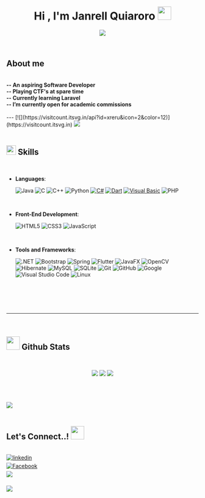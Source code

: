 
<h1 align="center"><b>Hi , I'm Janrell Quiaroro </b><img src="https://media.giphy.com/media/hvRJCLFzcasrR4ia7z/giphy.gif" width="35"></h1>
<!--  -->
<p align="center">
  <a href="https://github.com/DenverCoder1/readme-typing-svg"><img src="https://readme-typing-svg.herokuapp.com?font=Time+New+Roman&color=cyan&size=25&center=true&vCenter=true&width=600&height=100&lines=I'm a Computer Science Student..&hearts;++;CTF+Newbie;Active+Learner/Researcher,;I+love+to+learn+new+stuffs..<3"></a>
</p>


<br>



	
## **About me**

<br>
<b>
-- An aspiring Software Developer<br>
-- Playing CTF's at spare time<br>
-- Currently learning Laravel<br>
-- I’m currently open for academic commissions
</b>
<br><br>
---
[![](https://visitcount.itsvg.in/api?id=xreru&icon=2&color=12)](https://visitcount.itsvg.in)
<img src="https://user-images.githubusercontent.com/73097560/115834477-dbab4500-a447-11eb-908a-139a6edaec5c.gif"><br><br>

## <img src="https://media2.giphy.com/media/QssGEmpkyEOhBCb7e1/giphy.gif?cid=ecf05e47a0n3gi1bfqntqmob8g9aid1oyj2wr3ds3mg700bl&rid=giphy.gif" width ="25"><b> Skills</b>
<br>

<p align="center">

- **Languages**:

    ![Java](https://img.shields.io/badge/Java-ED8B00?style=for-the-badge&logo=openjdk&logoColor=white)
    ![C](https://img.shields.io/badge/C%20-%232370ED.svg?style=for-the-badge&logo=c&logoColor=white)
    ![C++](https://img.shields.io/badge/C++%20-%2300599C.svg?style=for-the-badge&logo=c%2B%2B&logoColor=white)
    ![Python](https://img.shields.io/badge/Python%20-%2314354C.svg?style=for-the-badge&logo=python&logoColor=white)
    [![C#](https://img.shields.io/badge/C%23-239120?style=for-the-badge&logo=c-sharp&logoColor=white)](https://docs.microsoft.com/en-us/dotnet/csharp/)
    [![Dart](https://img.shields.io/badge/Dart-0175C2?style=for-the-badge&logo=dart&logoColor=white)](https://dart.dev/)
    [![Visual Basic](https://img.shields.io/badge/Visual_Basic-000000?style=for-the-badge&logo=visual-basic&logoColor=white)](https://docs.microsoft.com/en-us/dotnet/visual-basic/)
    ![PHP](https://img.shields.io/badge/PHP-777BB4?style=for-the-badge&logo=php&logoColor=white)
<br>   
    
- **Front-End Development**:

   ![HTML5](https://img.shields.io/badge/HTML5%20-%23E34F26.svg?style=for-the-badge&logo=html5&logoColor=white)
   ![CSS3](https://img.shields.io/badge/CSS%20-%231572B6.svg?style=for-the-badge&logo=css3&logoColor=white)
   ![JavaScript](https://img.shields.io/badge/JavaScript%20-%23F7DF1E.svg?style=for-the-badge&logo=javascript&logoColor=black)

<br>

- **Tools and Frameworks**:
    
    ![.NET](https://img.shields.io/badge/.NET-5C2D91?style=for-the-badge&logo=.net&logoColor=white)
    ![Bootstrap](https://img.shields.io/badge/Bootstrap-7952B3?style=for-the-badge&logo=bootstrap&logoColor=white)
    ![Spring](https://img.shields.io/badge/Spring-6DB33F?style=for-the-badge&logo=spring&logoColor=white)
    ![Flutter](https://img.shields.io/badge/Flutter-02569B?style=for-the-badge&logo=flutter&logoColor=white)
    ![JavaFX](https://img.shields.io/badge/JavaFX-007396?style=for-the-badge&logo=java&logoColor=white)
    ![OpenCV](https://img.shields.io/badge/OpenCV-27338e?style=for-the-badge&logo=opencv&logoColor=white)
    ![Hibernate](https://img.shields.io/badge/Hibernate-59666C?style=for-the-badge&logo=hibernate&logoColor=white)
    ![MySQL](https://img.shields.io/badge/MySQL-4479A1?style=for-the-badge&logo=mysql&logoColor=white)
    ![SQLite](https://img.shields.io/badge/SQLite-003B57?style=for-the-badge&logo=sqlite&logoColor=white)
    ![Git](https://img.shields.io/badge/git-%23F05033.svg?style=for-the-badge&logo=git&logoColor=white)
    ![GitHub](https://img.shields.io/badge/github-%23121011.svg?style=for-the-badge&logo=github&logoColor=white)
    ![Google](https://img.shields.io/badge/google-%234285F4.svg?style=for-the-badge&logo=google&logoColor=white)
    ![Visual Studio Code](https://img.shields.io/badge/Visual%20Studio%20Code-0078d7.svg?style=for-the-badge&logo=visual-studio-code&logoColor=white)
    ![Linux](https://img.shields.io/badge/Linux-FCC624?style=for-the-badge&logo=linux&logoColor=black)

<br>



</p>

<br>
<br>

-----

<br>


## <img src="https://media.giphy.com/media/iY8CRBdQXODJSCERIr/giphy.gif" width="35"><b> Github Stats </b>
<br>

<div align="center">

![](https://github-readme-stats.vercel.app/api?username=xreru&theme=dark&hide_border=false&include_all_commits=true&count_private=false)
![](https://github-readme-streak-stats.herokuapp.com/?user=xreru&theme=dark&hide_border=false)
![](https://github-readme-stats.vercel.app/api/top-langs/?username=xreru&theme=dark&hide_border=false&include_all_commits=true&count_private=false&layout=compact)

</a>
</div>

<br>
<br>
<br>

<img src="https://user-images.githubusercontent.com/73097560/115834477-dbab4500-a447-11eb-908a-139a6edaec5c.gif">

<br>
<br>

## <b> Let's Connect..!</b> <img src="https://user-images.githubusercontent.com/74038190/216120981-b9507c36-0e04-4469-8e27-c99271b45ba5.png" width="35" height="35">
<br>
<div align='left'>




<a href="https://linkedin.com/in/reru" target="_blank">
<img src="https://img.shields.io/badge/linkedin:  0xReru-%2300acee.svg?color=405DE6&style=for-the-badge&logo=linkedin&logoColor=white" alt=linkedin style="margin-bottom: 5px;"/>
</a>


<br>

<a href="https://www.facebook.com/xreru" target="_blank">
<img src="https://img.shields.io/badge/Facebook: 0xReru-4267B2.svg?color=4267B2&style=for-the-badge&logo=facebook&logoColor=white" alt="Facebook" style="margin-bottom: 5px;"/>
</a>

<br>

<a href="mailto:git.xreru@gmail.com" target="_blank">
<img src="https://img.shields.io/badge/gmail:  0xReru-%23EA4335.svg?style=for-the-badge&logo=gmail&logoColor=white" t=mail style="margin-bottom: 5px;" />
</a>
</li>
	
</ul>
</div>

<br>
<img src="https://user-images.githubusercontent.com/73097560/115834477-dbab4500-a447-11eb-908a-139a6edaec5c.gif">

<br>


